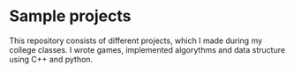 # Sample projects
This repository consists of different projects, which I made during my college classes. I wrote games, implemented algorythms and data structure using C++ and python.

